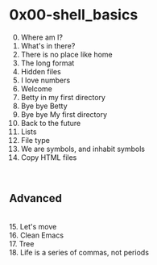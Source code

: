 <h1>0x00-shell_basics</h1>

00. Where am I?<br> 
01. What's in there?<br>  
02. There is no place like home<br>  
03. The long format<br> 
04. Hidden files<br> 
05. I love numbers<br> 
06. Welcome<br> 
07. Betty in my first directory<br> 
08. Bye bye Betty<br> 
09. Bye bye My first directory<br> 
10. Back to the future<br> 
11. Lists<br> 
12. File type<br> 
13. We are symbols, and inhabit symbols<br> 
14. Copy HTML files<br> 
<br>
<h2>Advanced</h2>
<br>
15. Let's move<br> 
16. Clean Emacs<br>
17. Tree<br> 
18. Life is a series of commas, not periods<br>
